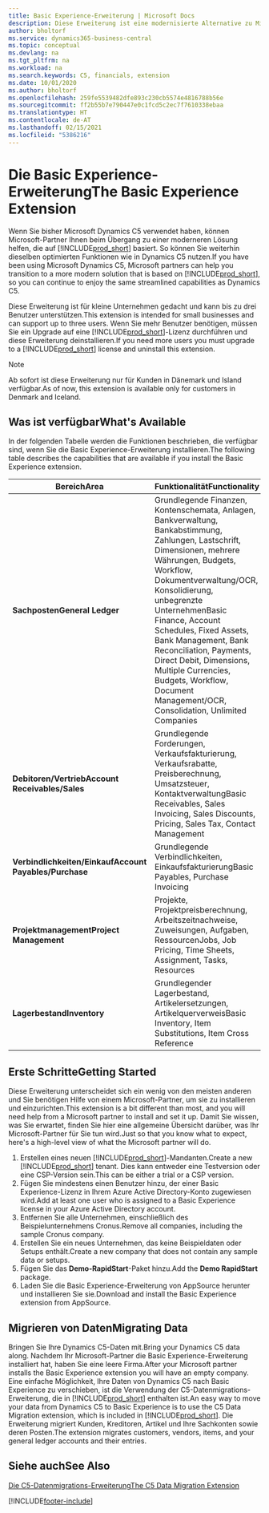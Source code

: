 ```yaml
---
title: Basic Experience-Erweiterung | Microsoft Docs
description: Diese Erweiterung ist eine modernisierte Alternative zu Microsoft Dynamics C5.
author: bholtorf
ms.service: dynamics365-business-central
ms.topic: conceptual
ms.devlang: na
ms.tgt_pltfrm: na
ms.workload: na
ms.search.keywords: C5, financials, extension
ms.date: 10/01/2020
ms.author: bholtorf
ms.openlocfilehash: 259fe5539482dfe893c230cb5574e4816788b56e
ms.sourcegitcommit: ff2b55b7e790447e0c1fcd5c2ec7f7610338ebaa
ms.translationtype: HT
ms.contentlocale: de-AT
ms.lasthandoff: 02/15/2021
ms.locfileid: "5386216"
---
```

# <a name="the-basic-experience-extension"></a><span data-ttu-id="b69c1-103">Die Basic Experience-Erweiterung</span><span class="sxs-lookup"><span data-stu-id="b69c1-103">The Basic Experience Extension</span></span>
<span data-ttu-id="b69c1-104">Wenn Sie bisher Microsoft Dynamics C5 verwendet haben, können Microsoft-Partner Ihnen beim Übergang zu einer moderneren Lösung helfen, die auf [!INCLUDE[prod_short](includes/prod_short.md)] basiert. So können Sie weiterhin dieselben optimierten Funktionen wie in Dynamics C5 nutzen.</span><span class="sxs-lookup"><span data-stu-id="b69c1-104">If you have been using Microsoft Dynamics C5, Microsoft partners can help you transition to a more modern solution that is based on [!INCLUDE[prod_short](includes/prod_short.md)], so you can continue to enjoy the same streamlined capabilities as Dynamics C5.</span></span>

<span data-ttu-id="b69c1-105">Diese Erweiterung ist für kleine Unternehmen gedacht und kann bis zu drei Benutzer unterstützen.</span><span class="sxs-lookup"><span data-stu-id="b69c1-105">This extension is intended for small businesses and can support up to three users.</span></span> <span data-ttu-id="b69c1-106">Wenn Sie mehr Benutzer benötigen, müssen Sie ein Upgrade auf eine [!INCLUDE[prod_short](includes/prod_short.md)]-Lizenz durchführen und diese Erweiterung deinstallieren.</span><span class="sxs-lookup"><span data-stu-id="b69c1-106">If you need more users you must upgrade to a [!INCLUDE[prod_short](includes/prod_short.md)] license and uninstall this extension.</span></span>

> [!NOTE]
> <span data-ttu-id="b69c1-107">Ab sofort ist diese Erweiterung nur für Kunden in Dänemark und Island verfügbar.</span><span class="sxs-lookup"><span data-stu-id="b69c1-107">As of now, this extension is available only for customers in Denmark and Iceland.</span></span> 

## <a name="whats-available"></a><span data-ttu-id="b69c1-108">Was ist verfügbar</span><span class="sxs-lookup"><span data-stu-id="b69c1-108">What's Available</span></span>
<span data-ttu-id="b69c1-109">In der folgenden Tabelle werden die Funktionen beschrieben, die verfügbar sind, wenn Sie die Basic Experience-Erweiterung installieren.</span><span class="sxs-lookup"><span data-stu-id="b69c1-109">The following table describes the capabilities that are available if you install the Basic Experience extension.</span></span>

|<span data-ttu-id="b69c1-110">Bereich</span><span class="sxs-lookup"><span data-stu-id="b69c1-110">Area</span></span>  |<span data-ttu-id="b69c1-111">Funktionalität</span><span class="sxs-lookup"><span data-stu-id="b69c1-111">Functionality</span></span>  |
|---------|---------|
|<span data-ttu-id="b69c1-112">**Sachposten**</span><span class="sxs-lookup"><span data-stu-id="b69c1-112">**General Ledger**</span></span> |<span data-ttu-id="b69c1-113">Grundlegende Finanzen, Kontenschemata, Anlagen, Bankverwaltung, Bankabstimmung, Zahlungen, Lastschrift, Dimensionen, mehrere Währungen, Budgets, Workflow, Dokumentverwaltung/OCR, Konsolidierung, unbegrenzte Unternehmen</span><span class="sxs-lookup"><span data-stu-id="b69c1-113">Basic Finance, Account Schedules, Fixed Assets, Bank Management, Bank Reconciliation, Payments, Direct Debit, Dimensions, Multiple Currencies, Budgets, Workflow, Document Management/OCR, Consolidation, Unlimited Companies</span></span>|
|<span data-ttu-id="b69c1-114">**Debitoren/Vertrieb**</span><span class="sxs-lookup"><span data-stu-id="b69c1-114">**Account Receivables/Sales**</span></span> |<span data-ttu-id="b69c1-115">Grundlegende Forderungen, Verkaufsfakturierung, Verkaufsrabatte, Preisberechnung, Umsatzsteuer, Kontaktverwaltung</span><span class="sxs-lookup"><span data-stu-id="b69c1-115">Basic Receivables, Sales Invoicing, Sales Discounts, Pricing, Sales Tax, Contact Management</span></span> |
|<span data-ttu-id="b69c1-116">**Verbindlichkeiten/Einkauf**</span><span class="sxs-lookup"><span data-stu-id="b69c1-116">**Account Payables/Purchase**</span></span> |<span data-ttu-id="b69c1-117">Grundlegende Verbindlichkeiten, Einkaufsfakturierung</span><span class="sxs-lookup"><span data-stu-id="b69c1-117">Basic Payables, Purchase Invoicing</span></span> |
|<span data-ttu-id="b69c1-118">**Projektmanagement**</span><span class="sxs-lookup"><span data-stu-id="b69c1-118">**Project Management**</span></span> |<span data-ttu-id="b69c1-119">Projekte, Projektpreisberechnung, Arbeitszeitnachweise, Zuweisungen, Aufgaben, Ressourcen</span><span class="sxs-lookup"><span data-stu-id="b69c1-119">Jobs, Job Pricing, Time Sheets, Assignment, Tasks, Resources</span></span> |
|<span data-ttu-id="b69c1-120">**Lagerbestand**</span><span class="sxs-lookup"><span data-stu-id="b69c1-120">**Inventory**</span></span> |<span data-ttu-id="b69c1-121">Grundlegender Lagerbestand, Artikelersetzungen, Artikelquerverweis</span><span class="sxs-lookup"><span data-stu-id="b69c1-121">Basic Inventory, Item Substitutions, Item Cross Reference</span></span> |

## <a name="getting-started"></a><span data-ttu-id="b69c1-122">Erste Schritte</span><span class="sxs-lookup"><span data-stu-id="b69c1-122">Getting Started</span></span>
<span data-ttu-id="b69c1-123">Diese Erweiterung unterscheidet sich ein wenig von den meisten anderen und Sie benötigen Hilfe von einem Microsoft-Partner, um sie zu installieren und einzurichten.</span><span class="sxs-lookup"><span data-stu-id="b69c1-123">This extension is a bit different than most, and you will need help from a Microsoft partner to install and set it up.</span></span> <span data-ttu-id="b69c1-124">Damit Sie wissen, was Sie erwartet, finden Sie hier eine allgemeine Übersicht darüber, was Ihr Microsoft-Partner für Sie tun wird.</span><span class="sxs-lookup"><span data-stu-id="b69c1-124">Just so that you know what to expect, here's a high-level view of what the Microsoft partner will do.</span></span>

1. <span data-ttu-id="b69c1-125">Erstellen eines neuen [!INCLUDE[prod_short](includes/prod_short.md)]-Mandanten.</span><span class="sxs-lookup"><span data-stu-id="b69c1-125">Create a new [!INCLUDE[prod_short](includes/prod_short.md)] tenant.</span></span> <span data-ttu-id="b69c1-126">Dies kann entweder eine Testversion oder eine CSP-Version sein.</span><span class="sxs-lookup"><span data-stu-id="b69c1-126">This can be either a trial or a CSP version.</span></span>
2. <span data-ttu-id="b69c1-127">Fügen Sie mindestens einen Benutzer hinzu, der einer Basic Experience-Lizenz in Ihrem Azure Active Directory-Konto zugewiesen wird.</span><span class="sxs-lookup"><span data-stu-id="b69c1-127">Add at least one user who is assigned to a Basic Experience license in your Azure Active Directory account.</span></span>
3. <span data-ttu-id="b69c1-128">Entfernen Sie alle Unternehmen, einschließlich des Beispielunternehmens Cronus.</span><span class="sxs-lookup"><span data-stu-id="b69c1-128">Remove all companies, including the sample Cronus company.</span></span>
4. <span data-ttu-id="b69c1-129">Erstellen Sie ein neues Unternehmen, das keine Beispieldaten oder Setups enthält.</span><span class="sxs-lookup"><span data-stu-id="b69c1-129">Create a new company that does not contain any sample data or setups.</span></span>
5. <span data-ttu-id="b69c1-130">Fügen Sie das **Demo-RapidStart**-Paket hinzu.</span><span class="sxs-lookup"><span data-stu-id="b69c1-130">Add the **Demo RapidStart** package.</span></span> <!--what does the pockage contain?-->
6. <span data-ttu-id="b69c1-131">Laden Sie die Basic Experience-Erweiterung von AppSource herunter und installieren Sie sie.</span><span class="sxs-lookup"><span data-stu-id="b69c1-131">Download and install the Basic Experience extension from AppSource.</span></span>

## <a name="migrating-data"></a><span data-ttu-id="b69c1-132">Migrieren von Daten</span><span class="sxs-lookup"><span data-stu-id="b69c1-132">Migrating Data</span></span>
<span data-ttu-id="b69c1-133">Bringen Sie Ihre Dynamics C5-Daten mit.</span><span class="sxs-lookup"><span data-stu-id="b69c1-133">Bring your Dynamics C5 data along.</span></span> <span data-ttu-id="b69c1-134">Nachdem Ihr Microsoft-Partner die Basic Experience-Erweiterung installiert hat, haben Sie eine leere Firma.</span><span class="sxs-lookup"><span data-stu-id="b69c1-134">After your Microsoft partner installs the Basic Experience extension you will have an empty company.</span></span> <span data-ttu-id="b69c1-135">Eine einfache Möglichkeit, Ihre Daten von Dynamics C5 nach Basic Experience zu verschieben, ist die Verwendung der C5-Datenmigrations-Erweiterung, die in [!INCLUDE[prod_short](includes/prod_short.md)] enthalten ist.</span><span class="sxs-lookup"><span data-stu-id="b69c1-135">An easy way to move your data from Dynamics C5 to Basic Experience is to use the C5 Data Migration extension, which is included in [!INCLUDE[prod_short](includes/prod_short.md)].</span></span> <span data-ttu-id="b69c1-136">Die Erweiterung migriert Kunden, Kreditoren, Artikel und Ihre Sachkonten sowie deren Posten.</span><span class="sxs-lookup"><span data-stu-id="b69c1-136">The extension migrates customers, vendors, items, and your general ledger accounts and their entries.</span></span>

## <a name="see-also"></a><span data-ttu-id="b69c1-137">Siehe auch</span><span class="sxs-lookup"><span data-stu-id="b69c1-137">See Also</span></span>
[<span data-ttu-id="b69c1-138">Die C5-Datenmigrations-Erweiterung</span><span class="sxs-lookup"><span data-stu-id="b69c1-138">The C5 Data Migration Extension</span></span>](ui-extensions-c5-data-migration.md)

[!INCLUDE[footer-include](includes/footer-banner.md)]